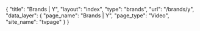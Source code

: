 {
    "title": "Brands | Y",
    "layout": "index",
    "type": "brands",
    "url": "\/brands\/y",
    "data_layer": {
        "page_name": "Brands | Y",
        "page_type": "Video",
        "site_name": "tvpage"
    }
}